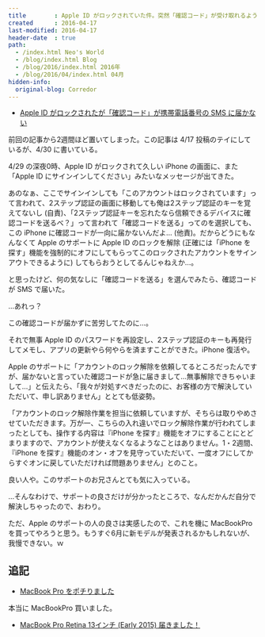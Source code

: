 ```yaml
---
title        : Apple ID がロックされていた件。突然「確認コード」が受け取れるようになって無事解除
created      : 2016-04-17
last-modified: 2016-04-17
header-date  : true
path:
  - /index.html Neo's World
  - /blog/index.html Blog
  - /blog/2016/index.html 2016年
  - /blog/2016/04/index.html 04月
hidden-info:
  original-blog: Corredor
---
```


- [Apple ID がロックされたが「確認コード」が携帯電話番号の SMS に届かない](16-01.html)

前回の記事から2週間ほど置いてしまった。この記事は 4/17 投稿のテイにしているが、4/30 に書いている。

4/29 の深夜0時、Apple ID がロックされて久しい iPhone の画面に、また「Apple ID にサインインしてください」みたいなメッセージが出てきた。

あのなぁ、ここでサインインしても「このアカウントはロックされています」って言われて、2ステップ認証の画面に移動しても俺は2ステップ認証のキーを覚えてないし (自責)、「2ステップ認証キーを忘れたなら信頼できるデバイスに確認コードを送るべ？」って言われて「確認コードを送る」ってのを選択しても、この iPhone に確認コードが一向に届かないんだよ… (他責)。だからどうにもなんなくて Apple のサポートに Apple ID のロックを解除 (正確には「iPhone を探す」機能を強制的にオフにしてもらってこのロックされたアカウントをサインアウトできるように) してもらおうとしてるんじゃねえか…。

と思ったけど、何の気なしに「確認コードを送る」を選んでみたら、確認コードが SMS で届いた。

…あれっ？

この確認コードが届かずに苦労してたのに…。

それで無事 Apple ID のパスワードを再設定し、2ステップ認証のキーも再発行してメモし、アプリの更新やら何やらを済ますことができた。iPhone 復活や。

Apple のサポートに「アカウントのロック解除を依頼してるところだったんですが、届かないと言っていた確認コードが急に届きまして…無事解除できちゃいまして…」と伝えたら、「我々が対処すべきだったのに、お客様の方で解決していただいて、申し訳ありません」ととても低姿勢。

「アカウントのロック解除作業を担当に依頼していますが、そちらは取りやめさせていただきます。万が一、こちらの入れ違いでロック解除作業が行われてしまったとしても、操作する内容は『iPhone を探す』機能をオフにすることにとどまりますので、アカウントが使えなくなるようなことはありません。1・2週間、『iPhone を探す』機能のオン・オフを見守っていただいて、一度オフにしてからすぐオンに戻していただければ問題ありません」とのこと。

良い人や。このサポートのお兄さんとても気に入っている。

…そんなわけで、サポートの良さだけが分かったところで、なんだかんだ自分で解決しちゃったので、おわり。

ただ、Apple のサポートの人の良さは実感したので、これを機に MacBookPro を買ってやろうと思う。もうすぐ6月に新モデルが発表されるかもしれないが、我慢できない。ｗ

## 追記

- [MacBook Pro をポチりました](/blog/2016/05/01-01.html)

本当に MacBookPro 買いました。

- [MacBook Pro Retina 13インチ (Early 2015) 届きました！](/blog/2016/05/08-01.html)
